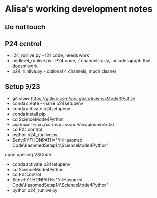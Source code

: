 # Alisa's working development notes
## Do not touch

## P24 control
- i24_runlive.py - I24 code, needs work
- midlevel_runlive.py - P24 code, 2 channels only, includes graph that doesnt work
- p24_runlive.py - optional 4 channels, much cleaner

## Setup 9/23
- git clone https://github.com/spurgeah/ScienceMode4Python
- conda create --name p24setupenv
- conda activate p24setupenv
- conda install pip
- cd ScienceMode4Python
- pip install -r src/science_mode_4/requirements.txt
- cd P24 control
- python p24_runlive.py
- $env:PYTHONPATH="Y:\Hasomed Code\HasomedSetup14\ScienceMode4Python"

upon opening VSCode
- conda activate p24setupenv
- cd ScienceMode4Python
- cd P24control
- $env:PYTHONPATH="Y:\Hasomed Code\HasomedSetup14\ScienceMode4Python"
- python p24_runlive.py

